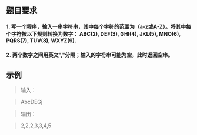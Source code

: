 ##  题目要求   
####  1. 写一个程序，输入一串字符串，其中每个字符的范围为（a-z或A-Z）。将其中每个字符按以下规则转换为数字： ABC(2), DEF(3), GHI(4), JKL(5), MNO(6), PQRS(7), TUV(8), WXYZ(9).
####  2. 两个数字之间用英文","分隔；输入的字符串可能为空，此时返回空串。

##  示例
>输入：

> AbcDEGj

>输出：

> 2,2,2,3,3,4,5


